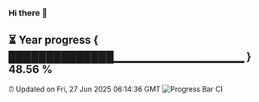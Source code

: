 ### Hi there 👋
⏳ Year progress { ██████████████▁▁▁▁▁▁▁▁▁▁▁▁▁▁▁▁ } 48.56 %
---
⏰ Updated on Fri, 27 Jun 2025 06:14:36 GMT
![Progress Bar CI](https://github.com/Moyi321/Moyi321/workflows/Progress%20Bar%20CI/badge.svg)
